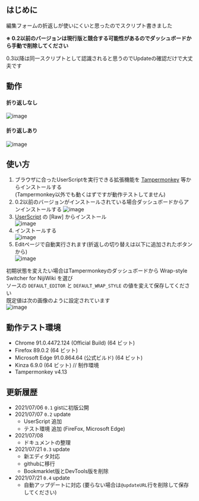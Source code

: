 ## はじめに
編集フォームの折返しが使いにくいと思ったのでスクリプト書きました  
  
**※ 0.2以前のバージョンは現行版と競合する可能性があるのでダッシュボードから手動で削除してください**  
  
0.3以降は同一スクリプトとして認識されると思うのでUpdateの確認だけで大丈夫です  

## 動作
#### 折り返しなし
![image](https://user-images.githubusercontent.com/84770944/126604148-9d896ec2-8a93-4528-9142-f2f327eaad4d.png)
#### 折り返しあり
![image](https://user-images.githubusercontent.com/84770944/126604164-3888d213-0724-471d-84be-794a8cf88c01.png)

## 使い方
1. ブラウザに合ったUserScriptを実行できる拡張機能を [Tampermonkey](https://www.tampermonkey.net/) 等からインストールする  
(Tampermonkey以外でも動くはずですが動作テストしてません)
2. 0.2以前のバージョンがインストールされている場合ダッシュボードからアンインストールする
![image](https://user-images.githubusercontent.com/84770944/126610500-982ecfd7-b81f-4fa8-acea-6566a2c300f3.png)
3. [UserScript](https://github.com/AnonUsr-Dev/UserScripts/blob/main/NijiWiki/Wrap-style_Switcher/wss.user.js#raw-url) の [Raw] からインストール  
![image](https://user-images.githubusercontent.com/84770944/126606836-344aedad-f8a2-4134-80d6-22c11baf93f1.png)
4. インストールする  
![image](https://user-images.githubusercontent.com/84770944/126608337-f8cc994d-80f8-49cc-aea3-ff15e9ba46d8.png)
5. Editページで自動実行されます(折返しの切り替えは以下に追加されたボタンから)  
![image](https://user-images.githubusercontent.com/84770944/124894586-c2fa0680-e016-11eb-9dae-cb7851e9cd07.png)

初期状態を変えたい場合はTampermonkeyのダッシュボードから Wrap-style Switcher for NijiWiki を選び  
ソースの `DEFAULT_EDITOR` と `DEFAULT_WRAP_STYLE` の値を変えて保存してください  
既定値は次の画像のように設定されています  
![image](https://user-images.githubusercontent.com/84770944/126611020-8dd843e4-3df8-4d9f-bd80-36c22b1ffebb.png)

## 動作テスト環境
- Chrome 91.0.4472.124 (Official Build) (64 ビット)  
- Firefox 89.0.2 (64 ビット)  
- Microsoft Edge 91.0.864.64 (公式ビルド) (64 ビット)  
- Kinza 6.9.0 (64 ビット) // 制作環境  
- Tampermonkey v4.13  

## 更新履歴
- 2021/07/06 `0.1` gistに初版公開  
- 2021/07/07 `0.2` update  
  - UserScript 追加  
  - テスト環境 追加 (FireFox, Microsoft Edge)  
- 2021/07/08  
  - ドキュメントの整理  
- 2021/07/21 `0.3` update  
  - 新エディタ対応  
  - githubに移行  
  - Bookmarklet版とDevTools版を削除  
- 2021/07/21 `0.4` update  
  - 自動アップデートに対応 (要らない場合は`@updateURL`行を削除して保存してください)  
